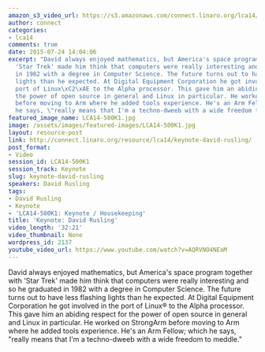 ```yaml
---
amazon_s3_video_url: https://s3.amazonaws.com/connect.linaro.org/lca14/videos/03-07-Friday/Keynote-+David+Rusling.mp4
author: connect
categories:
- lca14
comments: true
date: 2015-07-24 14:04:06
excerpt: "David always enjoyed mathematics, but America's space program together with
  'Star Trek' made him think that computers were really interesting and so he graduated
  in 1982 with a degree in Computer Science. The future turns out to have less flashing
  lights than he expected. At Digital Equipment Corporation he got involved in the
  port of Linux\xC2\xAE to the Alpha processor. This gave him an abiding respect for
  the power of open source in general and Linux in particular. He worked on StrongArm
  before moving to Arm where he added tools experience. He's an Arm Fellow; which
  he says, \"really means that I'm a techno-dweeb with a wide freedom to meddle.\""
featured_image_name: LCA14-500K1.jpg
image: /assets/images/featured-images/LCA14-500K1.jpg
layout: resource-post
link: http://connect.linaro.org/resource/lca14/keynote-david-rusling/
post_format:
- Video
session_id: LCA14-500K1
session_track: Keynote
slug: keynote-david-rusling
speakers: David Rusling
tags:
- David Rusling
- Keynote
- 'LCA14-500K1: Keynote / Housekeeping'
title: 'Keynote: David Rusling'
video_length: '32:21'
video_thumbnail: None
wordpress_id: 2137
youtube_video_url: https://www.youtube.com/watch?v=AQRVNO4NEaM
---
```


David always enjoyed mathematics, but America's space program together with 'Star Trek' made him think that computers were really interesting and so he graduated in 1982 with a degree in Computer Science. The future turns out to have less flashing lights than he expected. At Digital Equipment Corporation he got involved in the port of Linux® to the Alpha processor. This gave him an abiding respect for the power of open source in general and Linux in particular. He worked on StrongArm before moving to Arm where he added tools experience. He's an Arm Fellow; which he says, "really means that I'm a techno-dweeb with a wide freedom to meddle."
